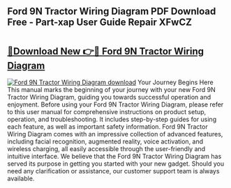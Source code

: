 ## Ford 9N Tractor Wiring Diagram PDF Download Free - Part-xap User Guide Repair XFwCZ

# <h2><a href="http://dfp0yuo.blite.top/?on=Ford+9N+Tractor+Wiring+Diagram">🔗Download New 👉🔴 Ford 9N Tractor Wiring Diagram</a></h2>

[![Ford 9N Tractor Wiring Diagram download](https://i.imgur.com/lujVjoI.png)](http://dfp0yuo.blite.top/?on=Ford+9N+Tractor+Wiring+Diagram)
Your Journey Begins Here This manual marks the beginning of your journey with your new Ford 9N Tractor Wiring Diagram, guiding you towards successful operation and enjoyment. Before using your Ford 9N Tractor Wiring Diagram, please refer to this user manual for comprehensive instructions on product setup, operation, and troubleshooting. It includes step-by-step guides for using each feature, as well as important safety information. Ford 9N Tractor Wiring Diagram comes with an impressive collection of advanced features, including facial recognition, augmented reality, voice activation, and wireless charging, all easily accessible through the user-friendly and intuitive interface. We believe that the Ford 9N Tractor Wiring Diagram has served its purpose in getting you started with your new gadget. Should you need any clarification or assistance, our customer support team is always available.
